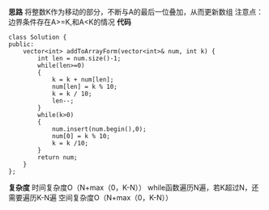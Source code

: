 **思路**
将整数K作为移动的部分，不断与A的最后一位叠加，从而更新数组
注意点：边界条件存在A>=K,和A<K的情况
**代码**
```
class Solution {
public:
    vector<int> addToArrayForm(vector<int>& num, int k) {
        int len = num.size()-1;
        while(len>=0)
        {
            k = k + num[len];
            num[len] = k % 10;
            k = k / 10;
            len--;
        }
        while(k>0)
        {
            num.insert(num.begin(),0);
            num[0] = k % 10;
            k = k /10;
        }
        return num;       
    }
};
```
**复杂度**
时间复杂度O（N+max（0，K-N））
while函数遍历N遍，若K超过N，还需要遍历K-N遍
空间复杂度O（N+max（0，K-N））